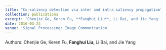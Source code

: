 ```yaml
---
title: "Co-saliency detection via inter and intra saliency propagation"
collection: publications
excerpt: 'Chenjie Ge, Keren Fu, **Fanghui Liu**, Li Bai, and Jie Yang'
date: 2016-03-24
venue: 'Signal Processing: Image Communication'
---
```

Authors: Chenjie Ge, Keren Fu, **Fanghui Liu**, Li Bai, and Jie Yang


